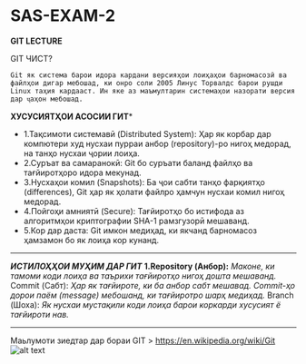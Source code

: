 # SAS-EXAM-2
**GIT LECTURE**


GIT ЧИСТ?
```
Git як система барои идора кардани версияҳои лоиҳаҳои барномасозӣ ва файлҳои дигар мебошад, ки онро соли 2005 Линус Торвалдс барои рушди Linux таҳия кардааст. Ин яке аз маъмултарин системаҳои назорати версия дар ҷаҳон мебошад.
```
**ХУСУСИЯТҲОИ АСОСИИ ГИТ***
 - 1.Тақсимоти системавӣ (Distributed System):
Ҳар як корбар дар компютери худ нусхаи пурраи анбор (repository)-ро нигоҳ медорад, на танҳо нусхаи ҷории лоиҳа.
- 2.Суръат ва самаранокӣ:
Git бо суръати баланд файлҳо ва тағйиротҳоро идора мекунад.
- 3.Нусхаҳои комил (Snapshots):
Ба ҷои сабти танҳо фарқиятҳо (differences), Git ҳар як ҳолати файлро ҳамчун нусхаи комил нигоҳ медорад.
- 4.Пойгоҳи амниятӣ (Secure):
Тағйиротҳо бо истифода аз алгоритмҳои криптографии SHA-1 рамзгузорӣ мешаванд.
- 5.Кор дар даста:
Git имкон медиҳад, ки якчанд барномасоз ҳамзамон бо як лоиҳа кор кунанд.
____
***ИСТИЛОҲҲОИ МУҲИМ ДАР ГИТ***
**1.Repository (Анбор):**
*Маконе, ки тамоми коди лоиҳа ва таърихи тағйиротҳо нигоҳ дошта мешаванд.*
Commit (Сабт):
*Ҳар як тағйироте, ки ба анбор сабт мешавад. Commit-ҳо дорои паём (message) мебошанд, ки тағйиротро шарҳ медиҳад.*
Branch (Шоха):
*Як нусхаи мустақили коди лоиҳа барои коркарди хусусият ё тағйироти нав.*
___
Маьлумоти зиедтар дар бораи GIT > https://en.wikipedia.org/wiki/Git
![alt text](https://avatars.dzeninfra.ru/get-zen_doc/3524431/pub_5f3fab30ec8ffe34a08705a2_5f3fab84f04e9a5d66c9aa23/scale_1200)
